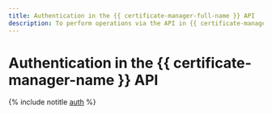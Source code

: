 ```yaml
---
title: Authentication in the {{ certificate-manager-full-name }} API
description: To perform operations via the API in {{ certificate-manager-full-name }}, a service for issuing and updating TLS certificates from Let's Encrypt, get an IAM token for your account.
---
```


# Authentication in the {{ certificate-manager-name }} API

{% include notitle [auth](../../_includes/authentication.md) %}
